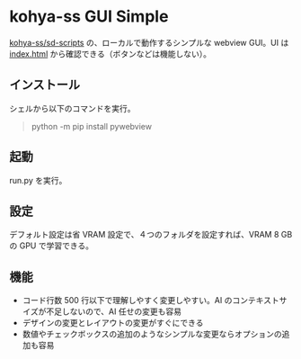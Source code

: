# kohya-ss GUI Simple
[kohya-ss/sd-scripts](https://github.com/kohya-ss/sd-scripts/tree/main) の、ローカルで動作するシンプルな webview GUI。UI は [index.html](https://dskjal.github.io/kohya-ss-GUI-Simple/index.html) から確認できる（ボタンなどは機能しない）。

## インストール
シェルから以下のコマンドを実行。
> python -m pip install pywebview

## 起動
run.py を実行。

## 設定
デフォルト設定は省 VRAM 設定で、４つのフォルダを設定すれば、VRAM 8 GB の GPU で学習できる。

## 機能
- コード行数 500 行以下で理解しやすく変更しやすい。AI のコンテキストサイズが不足しないので、AI 任せの変更も容易
- デザインの変更とレイアウトの変更がすぐにできる
- 数値やチェックボックスの追加のようなシンプルな変更ならオプションの追加も容易
